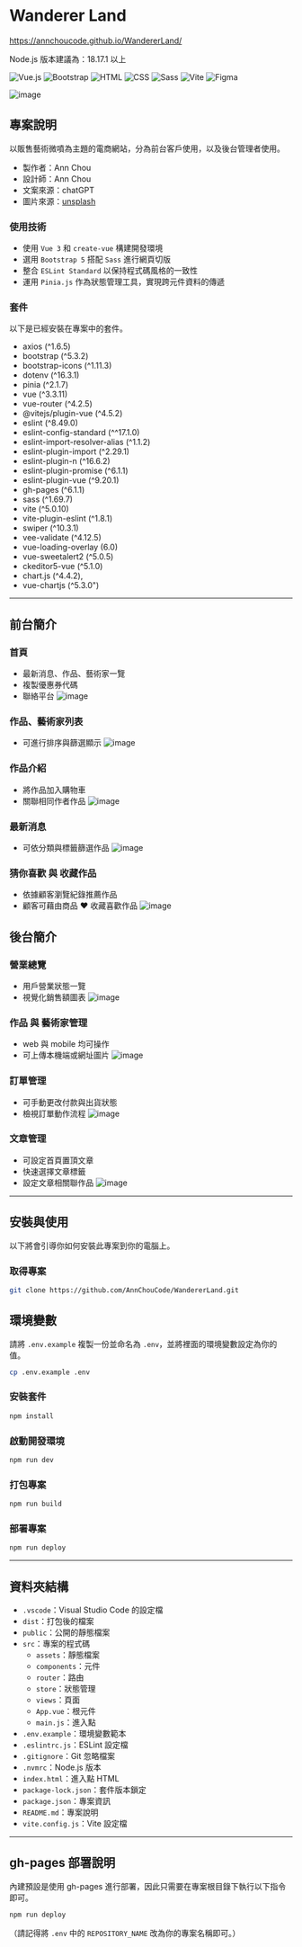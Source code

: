 # Wanderer Land
https://annchoucode.github.io/WandererLand/

Node.js 版本建議為：18.17.1 以上

![Vue.js](https://img.shields.io/badge/vuejs-%2335495e.svg?style=for-the-badge&logo=vuedotjs&logoColor=%234FC08D)
![Bootstrap](https://camo.githubusercontent.com/c402bd25609922ab7160b91524aeb125a2e664070816aeb6dd66af9c41f70087/68747470733a2f2f696d672e736869656c64732e696f2f62616467652f426f6f7473747261702d3536334437433f7374796c653d666f722d7468652d6261646765266c6f676f3d626f6f747374726170266c6f676f436f6c6f723d7768697465)
![HTML](https://camo.githubusercontent.com/bfe6a48836e87b13a16f1f56f88fee428475c2ac29247992ec9b8bcc7154f881/68747470733a2f2f696d672e736869656c64732e696f2f62616467652f48544d4c352d4533344632363f7374796c653d666f722d7468652d6261646765266c6f676f3d68746d6c35266c6f676f436f6c6f723d7768697465)
![CSS](https://camo.githubusercontent.com/472c222e8f240a48ae51cd9b082a1b857be809dcd851a25150890c2da50c13a5/68747470733a2f2f696d672e736869656c64732e696f2f62616467652f435353332d3135373242363f7374796c653d666f722d7468652d6261646765266c6f676f3d63737333266c6f676f436f6c6f723d7768697465)
![Sass](https://camo.githubusercontent.com/8c5a9aede3fb0c0e98333e405a1207ef7b2e25ee97aa2a1113534e84bafc7463/68747470733a2f2f696d672e736869656c64732e696f2f62616467652f536173732d4343363639393f7374796c653d666f722d7468652d6261646765266c6f676f3d73617373266c6f676f436f6c6f723d7768697465)
![Vite](https://camo.githubusercontent.com/285fdadfaf59ede5da219ccf9f8278322e8f85cfa48f5ba33df53ce2f0c72098/68747470733a2f2f696d672e736869656c64732e696f2f62616467652f566974652d4237334246453f7374796c653d666f722d7468652d6261646765266c6f676f3d76697465266c6f676f436f6c6f723d464644363245)
![Figma](https://img.shields.io/badge/Figma-F24E1E?style=for-the-badge&logo=figma&logoColor=white)

![image](https://github.com/AnnChouCode/image-stock/blob/main/WandererLand/cover.jpg?raw=true)

## 專案說明
以販售藝術微噴為主題的電商網站，分為前台客戶使用，以及後台管理者使用。
- 製作者：Ann Chou
- 設計師：Ann Chou
- 文案來源：chatGPT
- 圖片來源：[unsplash](https://unsplash.com/)

  
### 使用技術
- 使用 `Vue 3` 和 `create-vue` 構建開發環境
- 選用 `Bootstrap 5` 搭配 `Sass` 進行網頁切版
- 整合 `ESLint Standard` 以保持程式碼風格的一致性
- 運用 `Pinia.js` 作為狀態管理工具，實現跨元件資料的傳遞

### 套件

以下是已經安裝在專案中的套件。

- axios (^1.6.5)
- bootstrap (^5.3.2)
- bootstrap-icons (^1.11.3)
- dotenv (^16.3.1)
- pinia (^2.1.7)
- vue (^3.3.11)
- vue-router (^4.2.5)
- @vitejs/plugin-vue (^4.5.2)
- eslint (^8.49.0)
- eslint-config-standard (^^17.1.0)
- eslint-import-resolver-alias (^1.1.2)
- eslint-plugin-import (^2.29.1)
- eslint-plugin-n (^16.6.2)
- eslint-plugin-promise (^6.1.1)
- eslint-plugin-vue (^9.20.1)
- gh-pages (^6.1.1)
- sass (^1.69.7)
- vite (^5.0.10)
- vite-plugin-eslint (^1.8.1)
- swiper (^10.3.1)
- vee-validate (^4.12.5)
- vue-loading-overlay (6.0)
- vue-sweetalert2 (^5.0.5)
- ckeditor5-vue (^5.1.0)
- chart.js (^4.4.2),
- vue-chartjs (^5.3.0")

---------------------------------------

## 前台簡介

### 首頁
- 最新消息、作品、藝術家一覽
- 複製優惠券代碼
- 聯絡平台
![image](https://github.com/AnnChouCode/image-stock/blob/main/WandererLand/hompage.jpg?raw=true)

### 作品、藝術家列表
- 可進行排序與篩選顯示
![image](https://github.com/AnnChouCode/image-stock/blob/main/WandererLand/productList.jpg?raw=true)

### 作品介紹
- 將作品加入購物車
- 關聯相同作者作品
![image](https://github.com/AnnChouCode/image-stock/blob/main/WandererLand/productinfo.jpg?raw=true)

### 最新消息
- 可依分類與標籤篩選作品
![image](https://github.com/AnnChouCode/image-stock/blob/main/WandererLand/articles.jpg?raw=true)

### 猜你喜歡 與 收藏作品
- 依據顧客瀏覽紀錄推薦作品
- 顧客可藉由商品 ♥️ 收藏喜歡作品
![image](https://github.com/AnnChouCode/image-stock/blob/main/WandererLand/recentlyview.jpg?raw=true)
  
## 後台簡介

### 營業總覽
- 用戶營業狀態一覽
- 視覺化銷售額圖表
![image](https://github.com/AnnChouCode/image-stock/blob/main/WandererLand/dashboard.jpg?raw=true)

### 作品 與 藝術家管理
- web 與 mobile 均可操作
- 可上傳本機端或網址圖片
![image](https://github.com/AnnChouCode/image-stock/blob/main/WandererLand/adminproduct.jpg?raw=true)

### 訂單管理
- 可手動更改付款與出貨狀態
- 檢視訂單動作流程
![image](https://github.com/AnnChouCode/image-stock/blob/main/WandererLand/adminorder.jpg?raw=true)

### 文章管理
- 可設定首頁置頂文章
- 快速選擇文章標籤
- 設定文章相關聯作品
![image](https://github.com/AnnChouCode/image-stock/blob/main/WandererLand/adminarticle.jpg?raw=true)

---------------------------------------

## 安裝與使用

以下將會引導你如何安裝此專案到你的電腦上。

### 取得專案

```bash
git clone https://github.com/AnnChouCode/WandererLand.git
```

## 環境變數

請將 `.env.example` 複製一份並命名為 `.env`，並將裡面的環境變數設定為你的值。

```bash
cp .env.example .env
```

### 安裝套件

```bash
npm install
```

### 啟動開發環境

```bash
npm run dev
```

### 打包專案

```bash
npm run build
```

### 部署專案

```bash
npm run deploy
```

---------------------------------------

## 資料夾結構

- `.vscode`：Visual Studio Code 的設定檔
- `dist`：打包後的檔案
- `public`：公開的靜態檔案
- `src`：專案的程式碼
  - `assets`：靜態檔案
  - `components`：元件
  - `router`：路由
  - `store`：狀態管理
  - `views`：頁面
  - `App.vue`：根元件
  - `main.js`：進入點
- `.env.example`：環境變數範本
- `.eslintrc.js`：ESLint 設定檔
- `.gitignore`：Git 忽略檔案
- `.nvmrc`：Node.js 版本
- `index.html`：進入點 HTML
- `package-lock.json`：套件版本鎖定
- `package.json`：專案資訊
- `README.md`：專案說明
- `vite.config.js`：Vite 設定檔

---------------------------------------

## gh-pages 部署說明

內建預設是使用 gh-pages 進行部署，因此只需要在專案根目錄下執行以下指令即可。

```bash
npm run deploy
```

（請記得將 `.env` 中的 `REPOSITORY_NAME` 改為你的專案名稱即可。）
